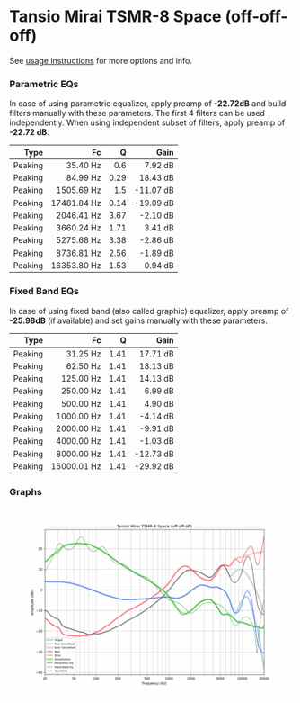 # Tansio Mirai TSMR-8 Space (off-off-off)
See [usage instructions](https://github.com/jaakkopasanen/AutoEq#usage) for more options and info.

### Parametric EQs
In case of using parametric equalizer, apply preamp of **-22.72dB** and build filters manually
with these parameters. The first 4 filters can be used independently.
When using independent subset of filters, apply preamp of **-22.72 dB**.

| Type    | Fc          |    Q | Gain      |
|--------:|------------:|-----:|----------:|
| Peaking | 35.40 Hz    | 0.6  | 7.92 dB   |
| Peaking | 84.99 Hz    | 0.29 | 18.43 dB  |
| Peaking | 1505.69 Hz  | 1.5  | -11.07 dB |
| Peaking | 17481.84 Hz | 0.14 | -19.09 dB |
| Peaking | 2046.41 Hz  | 3.67 | -2.10 dB  |
| Peaking | 3660.24 Hz  | 1.71 | 3.41 dB   |
| Peaking | 5275.68 Hz  | 3.38 | -2.86 dB  |
| Peaking | 8736.81 Hz  | 2.56 | -1.89 dB  |
| Peaking | 16353.80 Hz | 1.53 | 0.94 dB   |

### Fixed Band EQs
In case of using fixed band (also called graphic) equalizer, apply preamp of **-25.98dB**
(if available) and set gains manually with these parameters.

| Type    | Fc          |    Q | Gain      |
|--------:|------------:|-----:|----------:|
| Peaking | 31.25 Hz    | 1.41 | 17.71 dB  |
| Peaking | 62.50 Hz    | 1.41 | 18.13 dB  |
| Peaking | 125.00 Hz   | 1.41 | 14.13 dB  |
| Peaking | 250.00 Hz   | 1.41 | 6.99 dB   |
| Peaking | 500.00 Hz   | 1.41 | 4.90 dB   |
| Peaking | 1000.00 Hz  | 1.41 | -4.14 dB  |
| Peaking | 2000.00 Hz  | 1.41 | -9.91 dB  |
| Peaking | 4000.00 Hz  | 1.41 | -1.03 dB  |
| Peaking | 8000.00 Hz  | 1.41 | -12.73 dB |
| Peaking | 16000.01 Hz | 1.41 | -29.92 dB |

### Graphs
![](./Tansio%20Mirai%20TSMR-8%20Space%20(off-off-off).png)